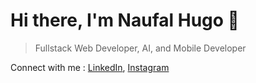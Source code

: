 # Hi there, I'm Naufal Hugo 👋

> Fullstack Web Developer, AI, and Mobile Developer

Connect with me : [LinkedIn](https://www.linkedin.com/in/naufal-hugo), [Instagram](https://instagram.com/naufalhugo.a)

